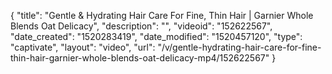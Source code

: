 {
    "title": "Gentle & Hydrating Hair Care For Fine, Thin Hair | Garnier Whole Blends Oat Delicacy",
    "description": "",
    "videoid": "152622567",
    "date_created": "1520283419",
    "date_modified": "1520457120",
    "type": "captivate",
    "layout": "video",
    "url": "\/v\/gentle-hydrating-hair-care-for-fine-thin-hair-garnier-whole-blends-oat-delicacy-mp4\/152622567"
}